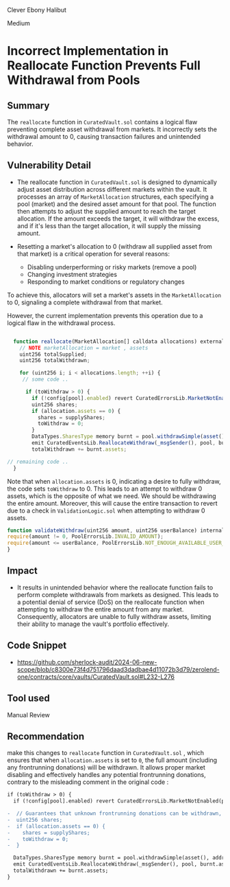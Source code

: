 Clever Ebony Halibut

Medium

# Incorrect Implementation in Reallocate Function Prevents Full Withdrawal from Pools

## Summary

The `reallocate` function in `CuratedVault.sol` contains a logical flaw preventing complete asset withdrawal from markets. It incorrectly sets the withdrawal amount to 0, causing transaction failures and unintended behavior.

## Vulnerability Detail

- The reallocate function in `CuratedVault.sol` is designed to dynamically adjust asset distribution across different markets within the vault. It processes an array of `MarketAllocation` structures, each specifying a pool (market) and the desired asset amount for that pool. The function then attempts to adjust the supplied amount to reach the target allocation. If the amount exceeds the target, it will withdraw the excess, and if it's less than the target allocation, it will supply the missing amount.
  </br>

- Resetting a market's allocation to 0 (withdraw all supplied asset from that market) is a critical operation for several reasons:

  - Disabling underperforming or risky markets (remove a pool)
  - Changing investment strategies
  - Responding to market conditions or regulatory changes

To achieve this, allocators will set a market's assets in the `MarketAllocation` to 0, signaling a complete withdrawal from that market.

However, the current implementation prevents this operation due to a logical flaw in the withdrawal process.

```js

  function reallocate(MarketAllocation[] calldata allocations) external onlyAllocator {
    // NOTE marketAllocation = market , assets
    uint256 totalSupplied;
    uint256 totalWithdrawn;

    for (uint256 i; i < allocations.length; ++i) {
     // some code ..

      if (toWithdraw > 0) {
        if (!config[pool].enabled) revert CuratedErrorsLib.MarketNotEnabled(pool);
        uint256 shares;
        if (allocation.assets == 0) {
          shares = supplyShares;
          toWithdraw = 0;
        }
        DataTypes.SharesType memory burnt = pool.withdrawSimple(asset(), address(this), toWithdraw, 0);
        emit CuratedEventsLib.ReallocateWithdraw(_msgSender(), pool, burnt.assets, burnt.shares);
        totalWithdrawn += burnt.assets;

// remaining code ..
  }
```

Note that when `allocation.assets` is 0, indicating a desire to fully withdraw, the code sets `toWithdraw` to 0. This leads to an attempt to withdraw 0 assets, which is the opposite of what we need. We should be withdrawing the entire amount. Moreover, this will cause the entire transaction to revert due to a check in `ValidationLogic.sol` when attempting to withdraw 0 assets.

```js
function validateWithdraw(uint256 amount, uint256 userBalance) internal pure {
require(amount != 0, PoolErrorsLib.INVALID_AMOUNT);
require(amount <= userBalance, PoolErrorsLib.NOT_ENOUGH_AVAILABLE_USER_BALANCE);
}
```

## Impact

- It results in unintended behavior where the reallocate function fails to perform complete withdrawals from markets as designed. This leads to a potential denial of service (DoS) on the reallocate function when attempting to withdraw the entire amount from any market. Consequently, allocators are unable to fully withdraw assets, limiting their ability to manage the vault's portfolio effectively.

## Code Snippet

- https://github.com/sherlock-audit/2024-06-new-scope/blob/c8300e73f4d751796daad3dadbae4d11072b3d79/zerolend-one/contracts/core/vaults/CuratedVault.sol#L232-L276

## Tool used

Manual Review

## Recommendation

make this changes to `reallocate` function in `CuratedVault.sol` , which ensures that when `allocation.assets` is set to `0`, the full amount (including any frontrunning donations) will be withdrawn. It allows proper market disabling and effectively handles any potential frontrunning donations, contrary to the misleading comment in the original code :

```diff
if (toWithdraw > 0) {
  if (!config[pool].enabled) revert CuratedErrorsLib.MarketNotEnabled(pool);

-  // Guarantees that unknown frontrunning donations can be withdrawn, in order to disable a market.
-  uint256 shares;
-  if (allocation.assets == 0) {
-    shares = supplyShares;
-    toWithdraw = 0;
-  }

  DataTypes.SharesType memory burnt = pool.withdrawSimple(asset(), address(this), toWithdraw, 0);
  emit CuratedEventsLib.ReallocateWithdraw(_msgSender(), pool, burnt.assets, burnt.shares);
  totalWithdrawn += burnt.assets;
}
```